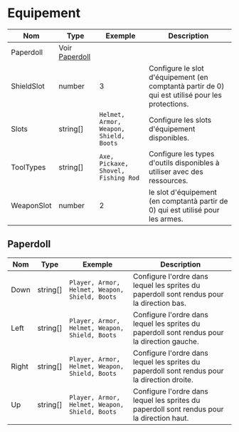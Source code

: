 # Equipement

| Nom                           | Type      | Exemple                                | Description |
|-------------------------------|-----------|----------------------------------------|-------------|
| Paperdoll                     | Voir [Paperdoll](#paperdoll)                                      |
| ShieldSlot                    | number    | 3                                      | Configure le slot d'équipement (en comptantà partir de 0) qui est utilisé pour les protections. |
| Slots                         | string[]  | `Helmet, Armor, Weapon, Shield, Boots` | Configure les slots d'équipement disponibles. |
| ToolTypes                     | string[]  | `Axe, Pickaxe, Shovel, Fishing Rod`    | Configure les types d'outils disponibles à utiliser avec des ressources. |
| WeaponSlot                    | number    | 2                                      | le slot d'équipement (en comptantà partir de 0) qui est utilisé pour les armes. |

## Paperdoll
| Nom                           | Type      | Exemple                                        | Description |
|-------------------------------|-----------|------------------------------------------------|-------------|
| Down                          | string[]  | `Player, Armor, Helmet, Weapon, Shield, Boots` | Configure l'ordre dans lequel les sprites du paperdoll sont rendus pour la direction bas. |
| Left                          | string[]  | `Player, Armor, Helmet, Weapon, Shield, Boots` | Configure l'ordre dans lequel les sprites du paperdoll sont rendus pour la direction gauche. |
| Right                         | string[]  | `Player, Armor, Helmet, Weapon, Shield, Boots` | Configure l'ordre dans lequel les sprites du paperdoll sont rendus pour la direction droite. |
| Up                            | string[]  | `Player, Armor, Helmet, Weapon, Shield, Boots` | Configure l'ordre dans lequel les sprites du paperdoll sont rendus pour la direction haut. |